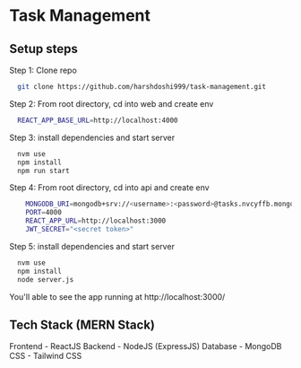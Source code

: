 # Task Management

## Setup steps

Step 1: Clone repo

```bash
  git clone https://github.com/harshdoshi999/task-management.git
```

Step 2: From root directory, cd into web and create env

```bash
  REACT_APP_BASE_URL=http://localhost:4000
```

Step 3: install dependencies and start server

```bash
  nvm use
  npm install
  npm run start
```

Step 4: From root directory, cd into api and create env

```bash
    MONGODB_URI=mongodb+srv://<username>:<password>@tasks.nvcyffb.mongodb.net/?retryWrites=true&w=majority&appName=tasks
    PORT=4000
    REACT_APP_URL=http://localhost:3000
    JWT_SECRET="<secret token>"
```

Step 5: install dependencies and start server

```bash
  nvm use
  npm install
  node server.js
```

You'll able to see the app running at http://localhost:3000/

## Tech Stack (MERN Stack)

Frontend - ReactJS
Backend - NodeJS (ExpressJS)
Database - MongoDB
CSS - Tailwind CSS
